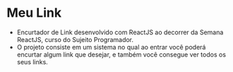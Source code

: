 # Meu Link
- Encurtador de Link desenvolvido com ReactJS ao decorrer da Semana ReactJS, curso do Sujeito Programador.
- O projeto consiste em um sistema no qual ao entrar você poderá encurtar algum link que desejar, e também você consegue ver todos os seus links.
